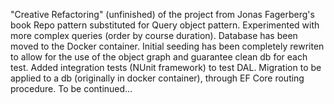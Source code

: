 "Creative Refactoring" (unfinished) of the project from Jonas Fagerberg's book
Repo pattern substituted for Query object pattern. Experimented with more complex queries (order by course duration).
Database has been moved to the Docker container.
Initial seeding has been completely rewriten to allow for the use of the object graph and guarantee clean db for each test. 
Added integration tests (NUnit framework) to test DAL. 
Migration to be applied to a db (originally in docker container), through EF Core routing procedure.
To be continued...

